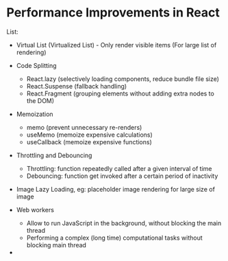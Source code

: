 # Performance Improvements in React

List: 
- Virtual List (Virtualized List) - Only render visible items (For large list of rendering)

- Code Splitting
  - React.lazy (selectively loading components, reduce bundle file size)
  - React.Suspense (fallback handling)
  - React.Fragment (grouping elements without adding extra nodes to the DOM)

- Memoization
  - memo (prevent unnecessary re-renders)
  - useMemo (memoize expensive calculations)
  - useCallback (memoize expensive functions)

- Throttling and Debouncing
  - Throttling: function repeatedly called after a given interval of time
  - Debouncing: function get invoked after a certain period of inactivity

- Image Lazy Loading, eg: placeholder image rendering for large size of image

- Web workers
  - Allow to run JavaScript in the background, without blocking the main thread
  - Performing a complex (long time) computational tasks without blocking main thread

- 